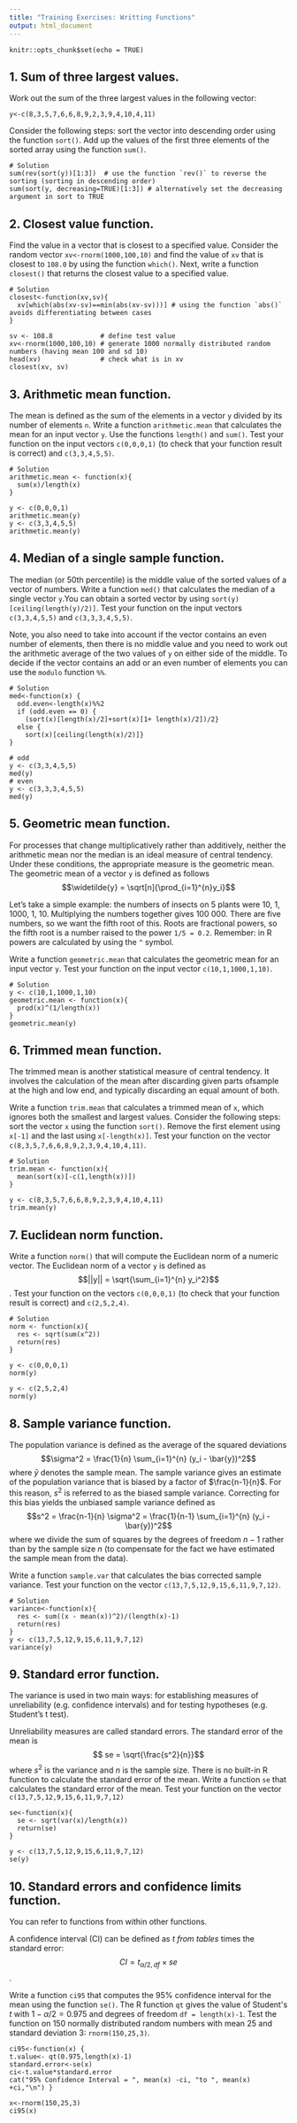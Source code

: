 ```yaml
---
title: "Training Exercises: Writting Functions"
output: html_document
---
```


```{r setup, include=FALSE}
knitr::opts_chunk$set(echo = TRUE)
```

## 1. Sum of three largest values.

Work out the sum of the three largest values in the following vector:
```{r}
y<-c(8,3,5,7,6,6,8,9,2,3,9,4,10,4,11)
```
Consider the following steps: sort the vector into descending order using the function `sort()`. Add up the values of the first three elements of the sorted array using the function `sum()`.

```{r eval=FALSE, include=FALSE}
# Solution 
sum(rev(sort(y))[1:3])  # use the function `rev()` to reverse the sorting (sorting in descending order)
sum(sort(y, decreasing=TRUE)[1:3]) # alternatively set the decreasing argument in sort to TRUE
```

## 2. Closest value function.
Find the value in a vector that is closest to a specified value. Consider the random vector `xv<-rnorm(1000,100,10)` and find the value of `xv` that is closest to `108.0` by using the function `which()`. Next, write a function `closest()` that returns the closest value to a specified value.

```{r eval=FALSE, include=FALSE}
# Solution
closest<-function(xv,sv){
  xv[which(abs(xv-sv)==min(abs(xv-sv)))] # using the function `abs()` avoids differentiating between cases
}

sv <- 108.8            # define test value
xv<-rnorm(1000,100,10) # generate 1000 normally distributed random numbers (having mean 100 and sd 10)
head(xv)               # check what is in xv
closest(xv, sv)
```

## 3. Arithmetic mean function.
The mean is defined as the sum of the elements in a vector `y` divided by its number of elements `n`. Write a function `arithmetic.mean` that calculates the mean for an input vector `y`. Use the functions `length()` and `sum()`. Test your function on the input vectors `c(0,0,0,1)` (to check that your function result is correct) and `c(3,3,4,5,5)`.

```{r eval=FALSE, include=FALSE}
# Solution
arithmetic.mean <- function(x){
  sum(x)/length(x)
}

y <- c(0,0,0,1)
arithmetic.mean(y)
y <- c(3,3,4,5,5)
arithmetic.mean(y)
```

## 4. Median of a single sample function.
The median (or 50th percentile) is the middle value of the sorted values of a vector of numbers. Write a function `med()` that calculates the median of a single vector `y`.You can obtain a sorted vector by using `sort(y)[ceiling(length(y)/2)]`. Test your function on the input vectors `c(3,3,4,5,5)` and `c(3,3,3,4,5,5)`.

Note, you also need to take into account if the vector contains an even number of elements, then there is no middle value and you need to work out the arithmetic average of the two values of `y` on either side of the middle. To decide if the vector contains an add or an even number of elements you can use the  `modulo` function `%%`.

```{r eval=FALSE, include=FALSE}
# Solution
med<-function(x) {
  odd.even<-length(x)%%2
  if (odd.even == 0) {
    (sort(x)[length(x)/2]+sort(x)[1+ length(x)/2])/2}
  else {
    sort(x)[ceiling(length(x)/2)]}
}

# odd
y <- c(3,3,4,5,5)
med(y)        
# even
y <- c(3,3,3,4,5,5)
med(y)   
```

## 5. Geometric mean function.
For processes that change multiplicatively rather than additively, neither the arithmetic mean nor the median is an ideal measure of central tendency. Under these conditions, the appropriate measure is the geometric mean. The geometric mean of a vector `y` is defined as follows
$$\widetilde{y} = \sqrt[n]{\prod_{i=1}^{n}y_i}$$

Let’s take a simple example: the numbers of insects on 5 plants were 10, 1, 1000, 1, 10. Multiplying the numbers together gives 100 000. There are five numbers, so we want the fifth root of this. Roots are fractional powers, so the fifth root is a number raised to the power `1/5 = 0.2`. Remember: in R powers are calculated by using the `^` symbol.

Write a function `geometric.mean` that calculates the geometric mean for an input vector `y`. Test your function on the input vector `c(10,1,1000,1,10)`.

```{r eval=FALSE, include=FALSE}
# Solution
y <- c(10,1,1000,1,10)
geometric.mean <- function(x){
  prod(x)^(1/length(x))
}
geometric.mean(y)
```

## 6. Trimmed mean function. 
The trimmed mean is another statistical measure of central tendency. It involves the calculation of the mean after discarding given parts ofsample at the high and low end, and typically discarding an equal amount of both. 

Write a function `trim.mean` that calculates a trimmed mean of `x`, which ignores both the smallest and largest values. Consider the following steps: sort the vector `x` using the function `sort()`. Remove the first element using `x[-1]` and the last using `x[-length(x)]`. Test your function on the vector `c(8,3,5,7,6,6,8,9,2,3,9,4,10,4,11)`.

```{r eval=FALSE, include=FALSE}
# Solution
trim.mean <- function(x){
  mean(sort(x)[-c(1,length(x))])
}

y <- c(8,3,5,7,6,6,8,9,2,3,9,4,10,4,11)
trim.mean(y)
```

## 7. Euclidean norm function. 
Write a function `norm()` that will compute the Euclidean norm of a numeric vector. The Euclidean norm of a vector 
`y` is defined as $$||y|| = \sqrt{\sum_{i=1}^{n} y_i^2}$$.
Test your function on the vectors `c(0,0,0,1)` (to check that your function result is correct) and `c(2,5,2,4)`.

```{r eval=FALSE, include=FALSE}
# Solution
norm <- function(x){
  res <- sqrt(sum(x^2))
  return(res)
}

y <- c(0,0,0,1)
norm(y)

y <- c(2,5,2,4)
norm(y)
```

## 8. Sample variance function.
The population variance is defined as the average of the squared deviations 
$$\sigma^2 = \frac{1}{n} \sum_{i=1}^{n} (y_i - \bar{y})^2$$ 
where $\bar{y}$ denotes the sample mean. The sample variance gives an estimate of the population variance that is biased by a factor of $\frac{n-1}{n}$. For this reason, $s^2$ is referred to as the biased sample variance. Correcting for this bias yields the unbiased sample variance defined as 
$$s^2 = \frac{n-1}{n} \sigma^2 = \frac{1}{n-1} \sum_{i=1}^{n} (y_i - \bar{y})^2$$
where we divide the sum of squares by the degrees of freedom $n-1$ rather than by the sample size $n$ (to compensate for the fact we have estimated the sample mean from the data).

Write a function `sample.var` that calculates the bias corrected sample variance. Test your function on the vector `c(13,7,5,12,9,15,6,11,9,7,12)`.

```{r eval=FALSE, include=FALSE}
# Solution
variance<-function(x){
  res <- sum((x - mean(x))^2)/(length(x)-1)
  return(res)
}
y <- c(13,7,5,12,9,15,6,11,9,7,12)
variance(y)
```

## 9. Standard error function.
The variance is used in two main ways: for establishing measures of unreliability (e.g. confidence intervals) and for testing hypotheses (e.g. Student’s t test). 

Unreliability measures are called standard errors. The standard error of the mean is
$$ se = \sqrt{\frac{s^2}{n}}$$
where $s^2$ is the variance and $n$ is the sample size. There is no built-in R function to calculate the standard error of the mean. Write a function `se` that calculates the standard error of the mean. Test your function on the vector `c(13,7,5,12,9,15,6,11,9,7,12)`

```{r}
se<-function(x){
  se <- sqrt(var(x)/length(x))
  return(se)
}

y <- c(13,7,5,12,9,15,6,11,9,7,12)
se(y)
```

## 10. Standard errors and confidence limits function.
You can refer to functions from within other functions. 

A confidence interval (CI) can be defined as *t from tables* times the standard error: $$CI = t_{\alpha/2, df} \times se$$. 

Write a function `ci95` that computes the 95% confidence interval for the mean using the function `se()`. The R function `qt` gives the value of Student's $t$ with $1-\alpha/2 = 0.975$ and degrees of freedom `df = length(x)-1`. Test the function on 150 normally distributed random numbers with mean 25 and standard deviation 3: `rnorm(150,25,3)`.

```{r}
ci95<-function(x) {
t.value<- qt(0.975,length(x)-1)
standard.error<-se(x)
ci<-t.value*standard.error
cat("95% Confidence Interval = ", mean(x) -ci, "to ", mean(x) +ci,"\n") }

x<-rnorm(150,25,3)
ci95(x)
```

